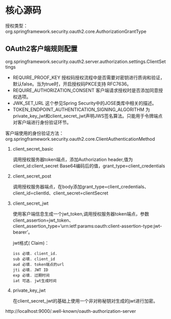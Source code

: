 # 核心源码

授权类型：
org.springframework.security.oauth2.core.AuthorizationGrantType

## OAuth2客户端规则配置

org.springframework.security.oauth2.server.authorization.settings.ClientSettings

- REQUIRE_PROOF_KEY 授权码授权流程中是否需要对密钥进行质询和验证，默认false。当为true时，开启授权码PKCE支持 RFC7636。
- REQUIRE_AUTHORIZATION_CONSENT 客户端请求授权时是否添加同意授权选项。
- JWK_SET_URL 这个参见Spring Security中的JOSE类库中相关的描述。
- TOKEN_ENDPOINT_AUTHENTICATION_SIGNING_ALGORITHM 为private_key_jwt和client_secret_jwt声明JWS签名算法。只能用于令牌端点对客户端进行身份验证环节。

客户端使用的身份验证方法：
org.springframework.security.oauth2.core.ClientAuthenticationMethod

1. client_secret_basic

   调用授权服务器token端点，添加Authorization header,值为client_id:client_secret Base64编码后的值，grant_type=client_credentials

2. client_secret_post

   调用授权服务器端点，在body添加grant_type=client_credentials、client_id=clientId、client_secret=clientSecret

3. client_secret_jwt

   使用客户端信息生成一个jwt_token,调用授权服务器token端点，参数client_assertion=jwt_token、client_assertion_type=‘urn:ietf:params:oauth:client-assertion-type:jwt-bearer’。

   jwt格式( Claim)：

   ```shell
   iss 必填. client_id.
   sub 必填. client_id
   aud 必填. token端点的url
   jti 必填. JWT ID
   exp 必填. 过期时间
   iat 可选. jwt生成时间
   ```
   
4. private_key_jwt

   在client_secret_jwt的基础上使用一个非对称秘钥对生成的jwt进行加密。

   


http://localhost:9000/.well-known/oauth-authorization-server